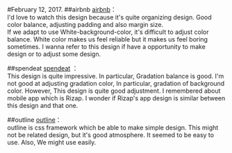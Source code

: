 #February 12, 2017.
##airbnb
[airbnb](https://www.airbnb.com/?locale=en)：  
I'd love to watch this design because it's quite organizing design. Good color balance, adjusting padding and also margin size.  
If we adapt to use White-background-color, it's difficult to adjust color balance. White color makes us feel reliable but it makes us feel boring sometimes.
I wanna refer to this design if have a opportunity to make design or to adjust some design.  

##spendeat
[spendeat](https://www.behance.net/gallery/42348257/spendeat-iOSAndroid-App) ：  
This design is quite impressive. In particular, Gradation balance is good. I'm not good at adjusting gradation color, In particular, gradation of background color. However, This design is quite good adjustment. I remembered about mobile app which is Rizap. I wonder if Rizap's app design is similar between this design and that one.  

##outline
[outline](http://www.outlinecss.co.uk/)：  
outline is css framework which be able to make simple design. This might not be related design, but it's good atmosphere. It seemed to be easy to use. Also, We might use easily.
